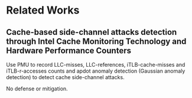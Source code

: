# Related Works

## Cache-based side-channel attacks detection through Intel Cache Monitoring Technology and Hardware Performance Counters
Use PMU to record LLC-misses, LLC-references, iTLB-cache-misses and iTLB-r-accesses counts
and apdot anomaly detection (Gaussian anomaly detection) to detect cache
 side-channel attacks.

 No defense or mitigation.
